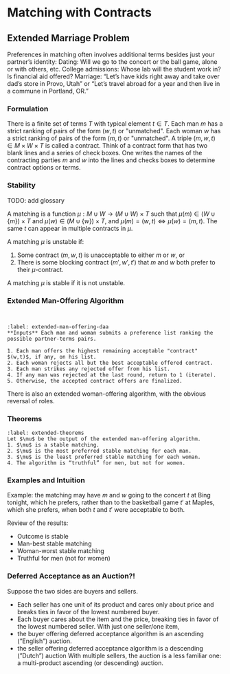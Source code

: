 # Matching with Contracts

## Extended Marriage Problem

Preferences in matching often involves additional terms besides just your partner’s identity:
Dating: Will we go to the concert or the ball game, alone or with others, etc.
College admissions: Whose lab will the student work in? Is financial aid offered? 
Marriage: “Let’s have kids right away and take over dad’s store in Provo, Utah” or “Let’s travel abroad for a year and then live in a commune in Portland, OR.” 

### Formulation

There is a finite set of terms ${T}$ with typical element $t \in {T}$. Each man $m$ has a strict ranking of pairs of the form $(w,t)$ or "unmatched". Each woman $w$ has a strict ranking of pairs of the form $(m,t)$ or "unmatched". A triple $(m,w,t) \in {M} \times {W} \times {T}$ is called a contract. Think of a contract form that has two blank lines and a series of check boxes. One writes the names of the contracting parties $m$ and $w$ into the lines and checks boxes to determine contract options or terms.

### Stability

TODO: add glossary

A matching is a function $\mu : M \cup W \rightarrow (M \cup W) \times T$ such that $\mu(m) \in (W \cup \{m\}) \times T$ and $\mu(w) \in (M \cup \{w\}) \times T$, and $\mu(m) = (w,t) \Leftrightarrow \mu(w) = (m,t)$. The same $t$ can appear in multiple contracts in $\mu$.

A matching $\mu$ is unstable if:
1. Some contract $(m,w,t)$ is unacceptable to either $m$ or $w$, or
2. There is some blocking contract $(m',w',t')$ that $m$ and $w$ both prefer to their $\mu$-contract.

A matching $\mu$ is stable if it is not unstable.

### Extended Man-Offering Algorithm

```{index} extended man-offering DAA
```
```{index} extended woman-offering DAA
```

```{prf:algorithm} Extended Man-Offering Algorithm
:label: extended-man-offering-daa
**Inputs** Each man and woman submits a preference list ranking the possible partner-terms pairs.

1. Each man offers the highest remaining acceptable "contract" $(w,t)$, if any, on his list.
2. Each woman rejects all but the best acceptable offered contract.
3. Each man strikes any rejected offer from his list.
4. If any man was rejected at the last round, return to 1 (iterate).
5. Otherwise, the accepted contract offers are finalized.
```

There is also an extended woman-offering algorithm, with the obvious reversal of roles.


### Theorems

```{prf:theorem} Extended Matching Theorems
:label: extended-theorems
Let $\mu$ be the output of the extended man-offering algorithm. 
1. $\mu$ is a stable matching.
2. $\mu$ is the most preferred stable matching for each man.
3. $\mu$ is the least preferred stable matching for each woman.
4. The algorithm is “truthful” for men, but not for women.
```

### Examples and Intuition

Example: the matching may have $m$ and $w$ going to the concert $t$ at Bing tonight, which he prefers, rather than to the basketball game $t'$ at Maples, which she prefers, when both $t$ and $t'$ were acceptable to both.

Review of the results:
* Outcome is stable
* Man-best stable matching
* Woman-worst stable matching
* Truthful for men (not for women)

### Deferred Acceptance as an Auction?!

Suppose the two sides are buyers and sellers. 
* Each seller has one unit of its product and cares only about price and breaks ties in favor of the lowest numbered buyer.  
* Each buyer cares about the item and the price, breaking ties in favor of the lowest numbered seller.
With just one seller/one item, 
* the buyer offering deferred acceptance algorithm is an ascending (”English”) auction.
* the seller offering deferred acceptance algorithm is a descending (”Dutch”) auction
With multiple sellers, the auction is a less familiar one: a multi-product ascending (or descending) auction.

